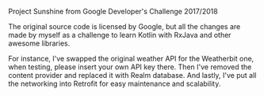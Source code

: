 Project Sunshine from Google Developer's Challenge 2017/2018

The original source code is licensed by Google, but all the changes are made by myself as
a challenge to learn Kotlin with RxJava and other awesome libraries. 

For instance, I've swapped the original weather API for the Weatherbit one, when testing, please 
insert your own API key there. Then I've removed the content provider and replaced it with Realm 
database. And lastly, I've put all the networking into Retrofit for easy maintenance and scalability.

